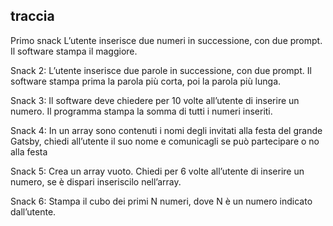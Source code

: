 ## traccia

Primo snack
L’utente inserisce due numeri in successione, con due prompt.
Il software stampa il maggiore.

Snack 2:
L’utente inserisce due parole in successione, con due prompt.
Il software stampa prima la parola più corta, poi la parola più lunga.

Snack 3:
Il software deve chiedere per 10 volte all’utente di inserire un numero.
Il programma stampa la somma di tutti i numeri inseriti.

Snack 4:
In un array sono contenuti i nomi degli invitati alla festa del grande Gatsby, chiedi all’utente il suo nome e comunicagli se può partecipare o no alla festa

Snack 5:
Crea un array vuoto.
Chiedi per 6 volte all’utente di inserire un numero,
se è dispari inseriscilo nell’array.

Snack 6:
Stampa il cubo dei primi N numeri,
dove N è un numero indicato dall’utente.



